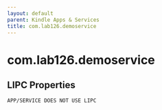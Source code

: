 ```yaml
---
layout: default
parent: Kindle Apps & Services
title: com.lab126.demoservice
---
```


# com.lab126.demoservice

## LIPC Properties

`APP/SERVICE DOES NOT USE LIPC`